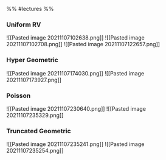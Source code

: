 %% #lectures %%
### Uniform RV
![[Pasted image 20211107102638.png]]
![[Pasted image 20211107102708.png]]
![[Pasted image 20211107122657.png]]

### Hyper Geometric
![[Pasted image 20211107174030.png]]
![[Pasted image 20211107173927.png]]

### Poisson 
![[Pasted image 20211107230640.png]]
![[Pasted image 20211107235329.png]]

### Truncated Geometric
![[Pasted image 20211107235241.png]]
![[Pasted image 20211107235254.png]]